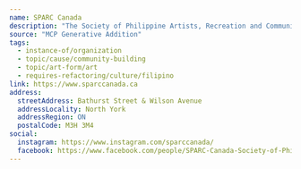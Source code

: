 ```yaml
---
name: SPARC Canada
description: "The Society of Philippine Artists, Recreation and Community (SPARC) is a non-profit organization based in Toronto, ON, Canada. Our purpose is to create an avenue to connect more Filipinos in our continuously growing community."
source: "MCP Generative Addition"
tags:
  - instance-of/organization
  - topic/cause/community-building
  - topic/art-form/art
  - requires-refactoring/culture/filipino
link: https://www.sparccanada.ca
address:
  streetAddress: Bathurst Street & Wilson Avenue
  addressLocality: North York
  addressRegion: ON
  postalCode: M3H 3M4
social:
  instagram: https://www.instagram.com/sparccanada/
  facebook: https://www.facebook.com/people/SPARC-Canada-Society-of-Philippine-Artists-Recreation-and-Community/100088320146966/
---
```

